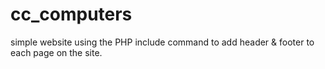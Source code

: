 # cc_computers
simple website using the PHP include command to add header &amp; footer to each page on the site.
